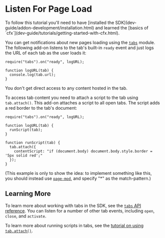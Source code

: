 <!-- This Source Code Form is subject to the terms of the Mozilla Public
   - License, v. 2.0. If a copy of the MPL was not distributed with this
   - file, You can obtain one at http://mozilla.org/MPL/2.0/. -->

# Listen For Page Load #

<span class="aside">
To follow this tutorial you'll need to have
[installed the SDK](dev-guide/addon-development/installation.html)
and learned the
[basics of `cfx`](dev-guide/tutorials/getting-started-with-cfx.html).
</span>

You can get notifications about new pages loading using the
[`tabs`](packages/addon-kit/tabs.html) module. The following add-on
listens to the tab's built-in `ready` event and just logs the URL of each
tab as the user loads it:

    require("tabs").on("ready", logURL);

    function logURL(tab) {
      console.log(tab.url);
    }

You don't get direct access to any content hosted in the tab.

To access tab content you need to attach a script to the tab
using `tab.attach()`. This add-on attaches a script to all open
tabs. The script adds a red border to the tab's document:

    require("tabs").on("ready", logURL);

    function logURL(tab) {
      runScript(tab);
    }

    function runScript(tab) {
      tab.attach({
        contentScript: "if (document.body) document.body.style.border = '5px solid red';"
      });
    }

(This example is only to show the idea: to implement something like this,
you should instead use
[`page-mod`](dev-guide/tutorials/modifying-web-pages-url.html),
and specify "*" as the match-pattern.)

## Learning More ##

To learn more about working with tabs in the SDK, see the
[`tabs` API reference](packages/addon-kit/tabs.html). You can listen
for a number of other tab events, including `open`, `close`, and `activate`.

To learn more about running scripts in tabs, see the
[tutorial on using `tab.attach()`](dev-guide/tutorials/modifying-web-pages-tab.html).
